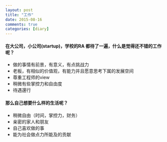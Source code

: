 ```yaml
---
layout: post
title: "工作"
date: 2015-08-16
comments: true
categories: [diary]
---
```


#### 在大公司，小公司(startup)，学校的RA 都待了一遍，什么是觉得还不错的工作呢？

* 做的事情有前景，有意义，有点挑战力
* 老板，有相似的价值观，有能力并且愿意思考下属的发展空间
* 尊重工程师的view
* 稍微有些掌控力和自由度
* 待遇還行


#### 那么自己想要什么样的生活呢？

* 稍微自由（时间，掌控力，财务）
* 亲密的家人和朋友
* 自己喜欢做的事
* 能为社会做点力所能及的贡献 
